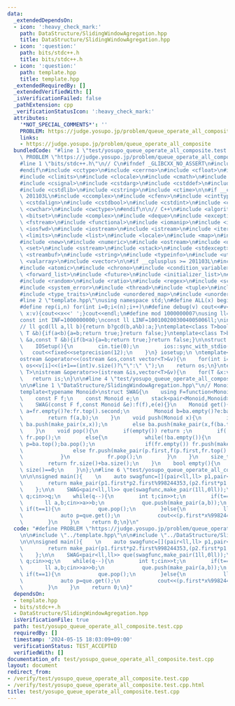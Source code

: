 ```yaml
---
data:
  _extendedDependsOn:
  - icon: ':heavy_check_mark:'
    path: DataStructure/SlidingWindowAgregation.hpp
    title: DataStructure/SlidingWindowAgregation.hpp
  - icon: ':question:'
    path: bits/stdc++.h
    title: bits/stdc++.h
  - icon: ':question:'
    path: template.hpp
    title: template.hpp
  _extendedRequiredBy: []
  _extendedVerifiedWith: []
  _isVerificationFailed: false
  _pathExtension: cpp
  _verificationStatusIcon: ':heavy_check_mark:'
  attributes:
    '*NOT_SPECIAL_COMMENTS*': ''
    PROBLEM: https://judge.yosupo.jp/problem/queue_operate_all_composite
    links:
    - https://judge.yosupo.jp/problem/queue_operate_all_composite
  bundledCode: "#line 1 \"test/yosupo_queue_operate_all_composite.test.cpp\"\n#define\
    \ PROBLEM \"https://judge.yosupo.jp/problem/queue_operate_all_composite\"\n\n\
    #line 1 \"bits/stdc++.h\"\n// C\n#ifndef _GLIBCXX_NO_ASSERT\n#include <cassert>\n\
    #endif\n#include <cctype>\n#include <cerrno>\n#include <cfloat>\n#include <ciso646>\n\
    #include <climits>\n#include <clocale>\n#include <cmath>\n#include <csetjmp>\n\
    #include <csignal>\n#include <cstdarg>\n#include <cstddef>\n#include <cstdio>\n\
    #include <cstdlib>\n#include <cstring>\n#include <ctime>\n\n#if __cplusplus >=\
    \ 201103L\n#include <ccomplex>\n#include <cfenv>\n#include <cinttypes>\n#include\
    \ <cstdalign>\n#include <cstdbool>\n#include <cstdint>\n#include <ctgmath>\n#include\
    \ <cwchar>\n#include <cwctype>\n#endif\n\n// C++\n#include <algorithm>\n#include\
    \ <bitset>\n#include <complex>\n#include <deque>\n#include <exception>\n#include\
    \ <fstream>\n#include <functional>\n#include <iomanip>\n#include <ios>\n#include\
    \ <iosfwd>\n#include <iostream>\n#include <istream>\n#include <iterator>\n#include\
    \ <limits>\n#include <list>\n#include <locale>\n#include <map>\n#include <memory>\n\
    #include <new>\n#include <numeric>\n#include <ostream>\n#include <queue>\n#include\
    \ <set>\n#include <sstream>\n#include <stack>\n#include <stdexcept>\n#include\
    \ <streambuf>\n#include <string>\n#include <typeinfo>\n#include <utility>\n#include\
    \ <valarray>\n#include <vector>\n\n#if __cplusplus >= 201103L\n#include <array>\n\
    #include <atomic>\n#include <chrono>\n#include <condition_variable>\n#include\
    \ <forward_list>\n#include <future>\n#include <initializer_list>\n#include <mutex>\n\
    #include <random>\n#include <ratio>\n#include <regex>\n#include <scoped_allocator>\n\
    #include <system_error>\n#include <thread>\n#include <tuple>\n#include <typeindex>\n\
    #include <type_traits>\n#include <unordered_map>\n#include <unordered_set>\n#endif\n\
    #line 2 \"template.hpp\"\nusing namespace std;\n#define ALL(x) begin(x),end(x)\n\
    #define rep(i,n) for(int i=0;i<(n);i++)\n#define debug(v) cout<<#v<<\":\";for(auto\
    \ x:v){cout<<x<<' ';}cout<<endl;\n#define mod 1000000007\nusing ll=long long;\n\
    const int INF=1000000000;\nconst ll LINF=1001002003004005006ll;\nint dx[]={1,0,-1,0},dy[]={0,1,0,-1};\n\
    // ll gcd(ll a,ll b){return b?gcd(b,a%b):a;}\ntemplate<class T>bool chmax(T &a,const\
    \ T &b){if(a<b){a=b;return true;}return false;}\ntemplate<class T>bool chmin(T\
    \ &a,const T &b){if(b<a){a=b;return true;}return false;}\n\nstruct IOSetup{\n\
    \    IOSetup(){\n        cin.tie(0);\n        ios::sync_with_stdio(0);\n     \
    \   cout<<fixed<<setprecision(12);\n    }\n} iosetup;\n \ntemplate<typename T>\n\
    ostream &operator<<(ostream &os,const vector<T>&v){\n    for(int i=0;i<(int)v.size();i++)\
    \ os<<v[i]<<(i+1==(int)v.size()?\"\":\" \");\n    return os;\n}\ntemplate<typename\
    \ T>\nistream &operator>>(istream &is,vector<T>&v){\n    for(T &x:v)is>>x;\n \
    \   return is;\n}\n\n#line 4 \"test/yosupo_queue_operate_all_composite.test.cpp\"\
    \n\n#line 1 \"DataStructure/SlidingWindowAgregation.hpp\"\n// Monoid Sliding-Window-AGregation\n\
    template<typename Monoid>\nstruct SWAG{\n    using F=function<Monoid(Monoid,Monoid)>;\n\
    \    const F f;\n    const Monoid e;\n    stack<pair<Monoid,Monoid>> fr,ba;\n\
    \    SWAG(const F f,const Monoid &e):f(f),e(e){}\n    Monoid get(){\n        Monoid\
    \ a=fr.empty()?e:fr.top().second;\n        Monoid b=ba.empty()?e:ba.top().second;\n\
    \        return f(a,b);\n    }\n    void push(Monoid x){\n        if(ba.empty())\
    \ ba.push(make_pair(x,x));\n        else ba.push(make_pair(x,f(ba.top().second,x)));\n\
    \    }\n    void pop(){\n        if(empty()) return ;\n        if(!fr.empty())\
    \ fr.pop();\n        else{\n            while(!ba.empty()){\n                pair<Monoid,Monoid>\
    \ p=ba.top();ba.pop();\n                if(fr.empty()) fr.push(make_pair(p.first,p.first));\n\
    \                else fr.push(make_pair(p.first,f(p.first,fr.top().second)));\n\
    \            }\n            fr.pop();\n        }\n    }\n    size_t size(){\n\
    \        return fr.size()+ba.size();\n    }\n    bool empty(){\n        return\
    \ size()==0;\n    }\n};\n#line 6 \"test/yosupo_queue_operate_all_composite.test.cpp\"\
    \n\n\nsigned main(){    \n    auto swagfunc=[](pair<ll,ll> p1,pair<ll,ll> p2){\n\
    \        return make_pair(p1.first*p2.first%998244353,(p2.first*p1.second%998244353+p2.second)%998244353);\n\
    \    };\n\n    SWAG<pair<ll,ll>> que(swagfunc,make_pair(1ll,0ll));\n\n    int\
    \ q;cin>>q;\n    while(q--){\n        int t;cin>>t;\n        if(t==0){\n     \
    \       ll a,b;cin>>a>>b;\n            que.push(make_pair(a,b));\n        }else\
    \ if(t==1){\n            que.pop();\n        }else{\n            ll x;cin>>x;\n\
    \            auto p=que.get();\n            cout<<(p.first*x%998244353+p.second)%998244353<<endl;\n\
    \        }\n    }\n    return 0;\n}\n"
  code: "#define PROBLEM \"https://judge.yosupo.jp/problem/queue_operate_all_composite\"\
    \n\n#include \"../template.hpp\"\n\n#include \"../DataStructure/SlidingWindowAgregation.hpp\"\
    \n\n\nsigned main(){    \n    auto swagfunc=[](pair<ll,ll> p1,pair<ll,ll> p2){\n\
    \        return make_pair(p1.first*p2.first%998244353,(p2.first*p1.second%998244353+p2.second)%998244353);\n\
    \    };\n\n    SWAG<pair<ll,ll>> que(swagfunc,make_pair(1ll,0ll));\n\n    int\
    \ q;cin>>q;\n    while(q--){\n        int t;cin>>t;\n        if(t==0){\n     \
    \       ll a,b;cin>>a>>b;\n            que.push(make_pair(a,b));\n        }else\
    \ if(t==1){\n            que.pop();\n        }else{\n            ll x;cin>>x;\n\
    \            auto p=que.get();\n            cout<<(p.first*x%998244353+p.second)%998244353<<endl;\n\
    \        }\n    }\n    return 0;\n}"
  dependsOn:
  - template.hpp
  - bits/stdc++.h
  - DataStructure/SlidingWindowAgregation.hpp
  isVerificationFile: true
  path: test/yosupo_queue_operate_all_composite.test.cpp
  requiredBy: []
  timestamp: '2024-05-15 18:03:09+09:00'
  verificationStatus: TEST_ACCEPTED
  verifiedWith: []
documentation_of: test/yosupo_queue_operate_all_composite.test.cpp
layout: document
redirect_from:
- /verify/test/yosupo_queue_operate_all_composite.test.cpp
- /verify/test/yosupo_queue_operate_all_composite.test.cpp.html
title: test/yosupo_queue_operate_all_composite.test.cpp
---
```


